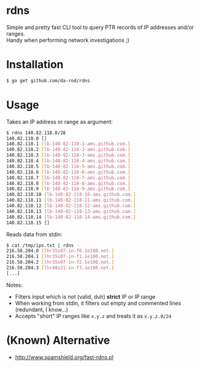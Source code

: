 # rdns

Simple and pretty fast CLI tool to query PTR records of IP addresses and/or ranges.  
Handy when performing network investigations ;)

# Installation

```bash
$ go get github.com/da-rod/rdns
```

# Usage

Takes an IP address or range as argument:

```bash
$ rdns 140.82.118.0/28
140.82.118.0 []
140.82.118.1 [lb-140-82-118-1-ams.github.com.]
140.82.118.2 [lb-140-82-118-2-ams.github.com.]
140.82.118.3 [lb-140-82-118-3-ams.github.com.]
140.82.118.4 [lb-140-82-118-4-ams.github.com.]
140.82.118.5 [lb-140-82-118-5-ams.github.com.]
140.82.118.6 [lb-140-82-118-6-ams.github.com.]
140.82.118.7 [lb-140-82-118-7-ams.github.com.]
140.82.118.8 [lb-140-82-118-8-ams.github.com.]
140.82.118.9 [lb-140-82-118-9-ams.github.com.]
140.82.118.10 [lb-140-82-118-10-ams.github.com.]
140.82.118.11 [lb-140-82-118-11-ams.github.com.]
140.82.118.12 [lb-140-82-118-12-ams.github.com.]
140.82.118.13 [lb-140-82-118-13-ams.github.com.]
140.82.118.14 [lb-140-82-118-14-ams.github.com.]
140.82.118.15 []
```

Reads data from stdin:

```bash
$ cat /tmp/ips.txt | rdns -
216.58.204.0 [lhr35s07-in-f0.1e100.net.]
216.58.204.1 [lhr35s07-in-f1.1e100.net.]
216.58.204.2 [lhr35s07-in-f2.1e100.net.]
216.58.204.3 [lhr48s21-in-f3.1e100.net.]
[...]
```

Notes:

* Filters input which is not (valid, duh) **strict** IP or IP range
* When working from stdin, it filters out empty and commented lines (redundant, I know...)
* Accepts "short" IP ranges like `x.y.z` and treats it as `x.y.z.0/24`

# (Known) Alternative

* http://www.spamshield.org/fast-rdns.pl
